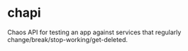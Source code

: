 # chapi
Chaos API for testing an app against services that regularly change/break/stop-working/get-deleted.
